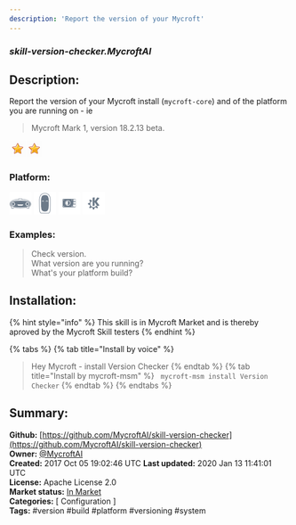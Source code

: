 ```yaml
---
description: 'Report the version of your Mycroft'
---
```


### _skill-version-checker.MycroftAI_  
## Description:  
Report the version of your Mycroft install (`mycroft-core`) and of the platform you are running on - ie
> Mycroft Mark 1, version 18.2.13 beta.  
  
![](../.gitbook/assets/star.png)![](../.gitbook/assets/star.png)  
  
### Platform:  
 ![Mark I](../.gitbook/assets/mark-1-icon.png)  ![Mark II](../.gitbook/assets/mark-2-icon.png)  ![Picroft](../.gitbook/assets/picroft-icon.png)  ![plasmoid](../.gitbook/assets/kde.png)   
### Examples:  
> Check version.  
> What version are you running?  
> What's your platform build?  
  
## Installation:  
{% hint style="info" %}
This skill is in Mycroft Market and is thereby aproved by the Mycroft Skill testers
{% endhint %}
    
{% tabs %}
{% tab title="Install by voice" %}
> Hey Mycroft - install Version Checker
{% endtab %}
  {% tab title="Install by mycroft-msm" %}
``` mycroft-msm install Version Checker```
{% endtab %}
  {% endtabs %}
    
## Summary:  
**Github:** [https://github.com/MycroftAI/skill-version-checker](https://github.com/MycroftAI/skill-version-checker)  
**Owner:** [@MycroftAI](https://github.com/MycroftAI)  
**Created:** 2017 Oct 05 19:02:46 UTC  **Last updated:** 2020 Jan 13 11:41:01 UTC  
**License:** Apache License 2.0  
**Market status:** [In Market](https://market.mycroft.ai/skill/mycroft-version-checker)  
**Categories:** [ Configuration ]   
**Tags:** \#version \#build \#platform \#versioning \#system   
